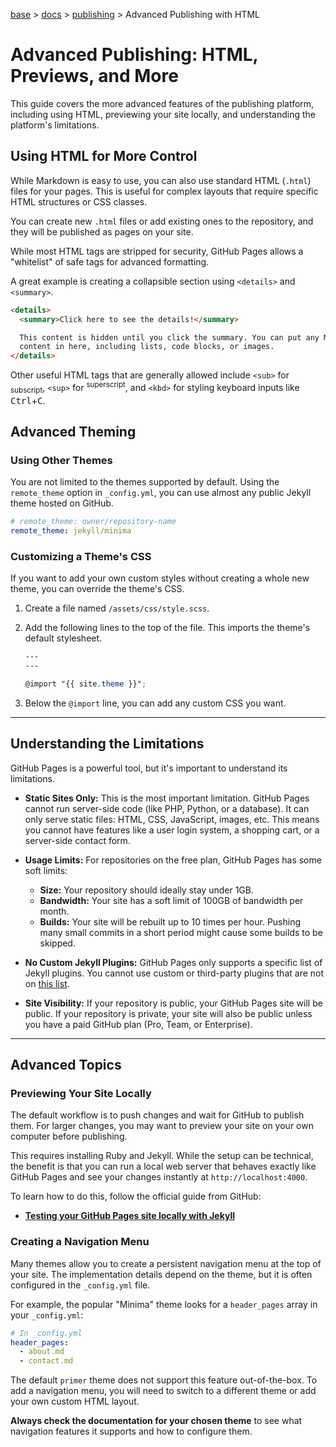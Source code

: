 [base](../README.md) > [docs](./README.md) > [publishing](./publishing.md) > Advanced Publishing with HTML

# Advanced Publishing: HTML, Previews, and More

This guide covers the more advanced features of the publishing platform,
including using HTML, previewing your site locally, and understanding the
platform's limitations.

## Using HTML for More Control

While Markdown is easy to use, you can also use standard HTML (`.html`) files
for your pages.
This is useful for complex layouts that require specific HTML structures or
CSS classes.

You can create new `.html` files or add existing ones to the repository, and
they will be published as pages on your site.

While most HTML tags are stripped for security, GitHub Pages allows a
"whitelist" of safe tags for advanced formatting.

A great example is creating a collapsible section using `<details>` and
`<summary>`.

```html
<details>
  <summary>Click here to see the details!</summary>

  This content is hidden until you click the summary. You can put any Markdown
  content in here, including lists, code blocks, or images.
</details>
```

Other useful HTML tags that are generally allowed include `<sub>` for
<sub>subscript</sub>, `<sup>` for <sup>superscript</sup>, and `<kbd>` for
styling keyboard inputs like <kbd>Ctrl</kbd>+<kbd>C</kbd>.

## Advanced Theming

### Using Other Themes

You are not limited to the themes supported by default.
Using the `remote_theme` option in `_config.yml`, you can use almost any
public Jekyll theme hosted on GitHub.

```yaml
# remote_theme: owner/repository-name
remote_theme: jekyll/minima
```

### Customizing a Theme's CSS

If you want to add your own custom styles without creating a whole new theme,
you can override the theme's CSS.

1.  Create a file named `/assets/css/style.scss`.
2.  Add the following lines to the top of the file.
    This imports the theme's default stylesheet.

    ```scss
    ---
    ---

    @import "{{ site.theme }}";
    ```

3.  Below the `@import` line, you can add any custom CSS you want.

---

## Understanding the Limitations

GitHub Pages is a powerful tool, but it's important to understand its
limitations.

- **Static Sites Only:** This is the most important limitation.
  GitHub Pages cannot run server-side code (like PHP, Python, or a
  database).
  It can only serve static files: HTML, CSS, JavaScript, images, etc.
  This means you cannot have features like a user login system, a shopping
  cart, or a server-side contact form.

- **Usage Limits:** For repositories on the free plan, GitHub Pages has some
  soft limits:
  - **Size:** Your repository should ideally stay under 1GB.
  - **Bandwidth:** Your site has a soft limit of 100GB of bandwidth per
    month.
  - **Builds:** Your site will be rebuilt up to 10 times per hour.
    Pushing many small commits in a short period might cause some builds to be
    skipped.

- **No Custom Jekyll Plugins:** GitHub Pages only supports a specific list of
  Jekyll plugins.
  You cannot use custom or third-party plugins that are not on
  [this list](https://pages.github.com/versions/).

- **Site Visibility:** If your repository is public, your GitHub Pages site
  will be public.
  If your repository is private, your site will also be public unless you have
  a paid GitHub plan (Pro, Team, or Enterprise).

---

## Advanced Topics

### Previewing Your Site Locally

The default workflow is to push changes and wait for GitHub to publish them.
For larger changes, you may want to preview your site on your own computer
before publishing.

This requires installing Ruby and Jekyll.
While the setup can be technical, the benefit is that you can run a local web
server that behaves exactly like GitHub Pages and see your changes instantly
at `http://localhost:4000`.

To learn how to do this, follow the official guide from GitHub:

- **[Testing your GitHub Pages site locally with Jekyll](https://docs.github.com/en/pages/setting-up-a-github-pages-site-with-jekyll/testing-your-github-pages-site-locally-with-jekyll)**

### Creating a Navigation Menu

Many themes allow you to create a persistent navigation menu at the top of
your site.
The implementation details depend on the theme, but it is often configured
in the `_config.yml` file.

For example, the popular "Minima" theme looks for a `header_pages` array in
your `_config.yml`:

```yaml
# In _config.yml
header_pages:
  - about.md
  - contact.md
```

The default `primer` theme does not support this feature out-of-the-box.
To add a navigation menu, you will need to switch to a different theme or add
your own custom HTML layout.

**Always check the documentation for your chosen theme** to see what
navigation features it supports and how to configure them.
